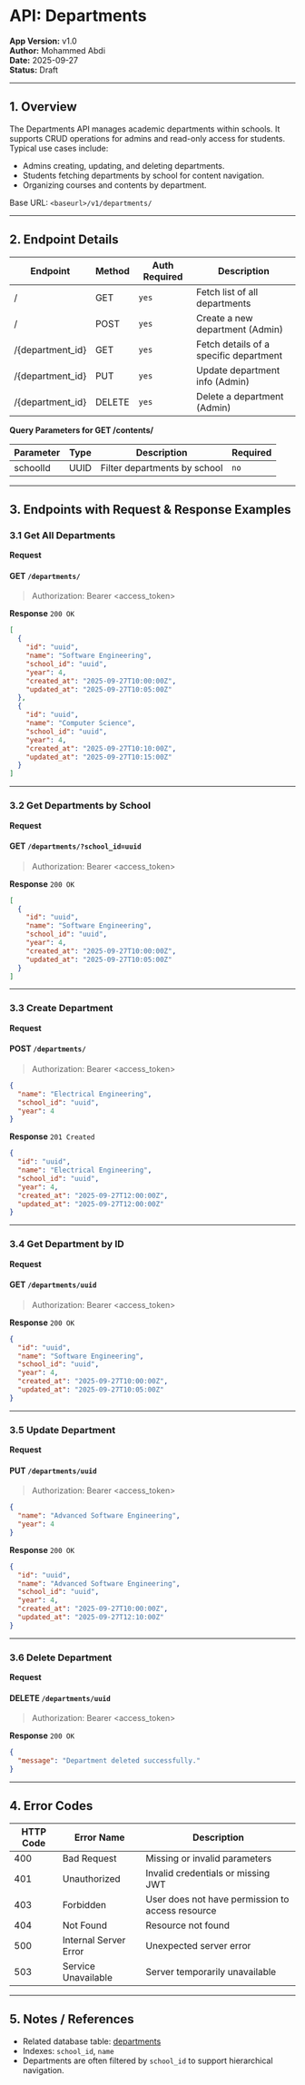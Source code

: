 # API: Departments

**App Version:** v1.0  
**Author:** Mohammed Abdi  
**Date:** 2025-09-27  
**Status:** Draft

---

## 1. Overview

The Departments API manages academic departments within schools. It supports CRUD operations for admins and read-only access for students. Typical use cases include:

- Admins creating, updating, and deleting departments.
- Students fetching departments by school for content navigation.
- Organizing courses and contents by department.

Base URL: `<baseurl>/v1/departments/`

---

## 2. Endpoint Details

| Endpoint         | Method | Auth Required | Description                            |
| ---------------- | ------ | ------------- | -------------------------------------- |
| /                | GET    | `yes`         | Fetch list of all departments          |
| /                | POST   | `yes`         | Create a new department (Admin)        |
| /{department_id} | GET    | `yes`         | Fetch details of a specific department |
| /{department_id} | PUT    | `yes`         | Update department info (Admin)         |
| /{department_id} | DELETE | `yes`         | Delete a department (Admin)            |

**Query Parameters for GET /contents/**

| Parameter | Type | Description                  | Required |
| --------- | ---- | ---------------------------- | -------- |
| schoolId  | UUID | Filter departments by school | `no`     |

---

## 3. Endpoints with Request & Response Examples

### 3.1 Get All Departments

**Request**

#### GET `/departments/`

> Authorization: Bearer <access_token>

**Response** `200 OK`

```json
[
  {
    "id": "uuid",
    "name": "Software Engineering",
    "school_id": "uuid",
    "year": 4,
    "created_at": "2025-09-27T10:00:00Z",
    "updated_at": "2025-09-27T10:05:00Z"
  },
  {
    "id": "uuid",
    "name": "Computer Science",
    "school_id": "uuid",
    "year": 4,
    "created_at": "2025-09-27T10:10:00Z",
    "updated_at": "2025-09-27T10:15:00Z"
  }
]
```

---

### 3.2 Get Departments by School

**Request**

#### GET `/departments/?school_id=uuid`

> Authorization: Bearer <access_token>

**Response** `200 OK`

```json
[
  {
    "id": "uuid",
    "name": "Software Engineering",
    "school_id": "uuid",
    "year": 4,
    "created_at": "2025-09-27T10:00:00Z",
    "updated_at": "2025-09-27T10:05:00Z"
  }
]
```

---

### 3.3 Create Department

**Request**

#### POST `/departments/`

> Authorization: Bearer <access_token>

```json
{
  "name": "Electrical Engineering",
  "school_id": "uuid",
  "year": 4
}
```

**Response** `201 Created`

```json
{
  "id": "uuid",
  "name": "Electrical Engineering",
  "school_id": "uuid",
  "year": 4,
  "created_at": "2025-09-27T12:00:00Z",
  "updated_at": "2025-09-27T12:00:00Z"
}
```

---

### 3.4 Get Department by ID

**Request**

#### GET `/departments/uuid`

> Authorization: Bearer <access_token>

**Response** `200 OK`

```json
{
  "id": "uuid",
  "name": "Software Engineering",
  "school_id": "uuid",
  "year": 4,
  "created_at": "2025-09-27T10:00:00Z",
  "updated_at": "2025-09-27T10:05:00Z"
}
```

---

### 3.5 Update Department

**Request**

#### PUT `/departments/uuid`

> Authorization: Bearer <access_token>

```json
{
  "name": "Advanced Software Engineering",
  "year": 4
}
```

**Response** `200 OK`

```json
{
  "id": "uuid",
  "name": "Advanced Software Engineering",
  "school_id": "uuid",
  "year": 4,
  "created_at": "2025-09-27T10:00:00Z",
  "updated_at": "2025-09-27T12:10:00Z"
}
```

---

### 3.6 Delete Department

**Request**

#### DELETE `/departments/uuid`

> Authorization: Bearer <access_token>

**Response** `200 OK`

```json
{
  "message": "Department deleted successfully."
}
```

---

## 4. Error Codes

| HTTP Code | Error Name            | Description                                      |
| --------- | --------------------- | ------------------------------------------------ |
| 400       | Bad Request           | Missing or invalid parameters                    |
| 401       | Unauthorized          | Invalid credentials or missing JWT               |
| 403       | Forbidden             | User does not have permission to access resource |
| 404       | Not Found             | Resource not found                               |
| 500       | Internal Server Error | Unexpected server error                          |
| 503       | Service Unavailable   | Server temporarily unavailable                   |

---

## 5. Notes / References

- Related database table: [departments](../architecture/database-schema.md/#3-departments)
- Indexes: `school_id`, `name`
- Departments are often filtered by `school_id` to support hierarchical navigation.
